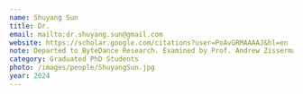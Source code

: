 ```yaml
---
name: Shuyang Sun
title: Dr.
email: mailto:dr.shuyang.sun@gmail.com
website: https://scholar.google.com/citations?user=PoAvGRMAAAAJ&hl=en
note: Departed to ByteDance Research. Examined by Prof. Andrew Zisserman and Prof. Roberto Cipolla.
category: Graduated PhD Students
photo: /images/people/ShuyangSun.jpg
year: 2024
---
```

